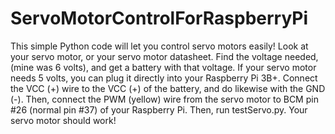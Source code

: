 # ServoMotorControlForRaspberryPi
This simple Python code will let you control servo motors easily! Look at your servo motor, or your servo motor datasheet. Find the voltage needed, (mine was 6 volts), and get a battery with that voltage. If your servo motor needs 5 volts, you can plug it directly into your Raspberry Pi 3B+. Connect the VCC (+) wire to the VCC (+) of the battery, and do likewise with the GND (-). Then, connect the PWM (yellow) wire from the servo motor to BCM pin #26 (normal pin #37) of your Raspberry Pi. Then, run testServo.py. Your servo motor should work!
